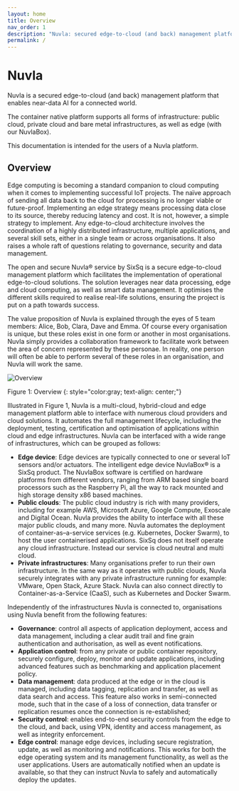 ```yaml
---
layout: home
title: Overview
nav_order: 1
description: "Nuvla: secured edge-to-cloud (and back) management platform that enables near-data AI for a connected world"
permalink: /
---
```


# Nuvla

Nuvla is a secured edge-to-cloud (and back) management platform that enables near-data AI for a connected world.

The container native platform supports all forms of infrastructure: public cloud, private cloud and bare metal infrastructures, as well as edge (with our NuvlaBox).

This documentation is intended for the users of a Nuvla platform.

## Overview

Edge computing is becoming a standard companion to cloud computing when it comes to implementing successful IoT projects. The naïve approach of sending all data back to the cloud for processing is no longer viable or future-proof. Implementing an edge strategy means processing data close to its source, thereby reducing latency and cost. It is not, however, a simple strategy to implement. Any edge-to-cloud architecture involves the coordination of a highly distributed infrastructure, multiple applications, and several skill sets, either in a single team or across organisations. It also raises a whole raft of questions relating to governance, security and data management.

The open and secure Nuvla® service by SixSq is a secure edge-to-cloud management platform which facilitates the implementation of operational edge-to-cloud solutions. The solution leverages near data processing, edge and cloud computing, as well as smart data management. It optimises the different skills required to realise real-life solutions, ensuring the project is put on a path towards success.

The value proposition of Nuvla is explained through the eyes of 5 team members: Alice, Bob, Clara, Dave and Emma. Of course every organisation is unique, but these roles exist in one form or another in most organisations. Nuvla simply provides a collaboration framework to facilitate work between the area of concern represented by these personae. In reality, one person will often be able to perform several of these roles in an organisation, and Nuvla will work the same.

![Overview](/docs/assets/overview.png)

Figure 1: Overview
{: style="color:gray; text-align: center;"}

Illustrated in Figure 1, Nuvla is a multi-cloud, hybrid-cloud and edge management platform able to interface with numerous cloud providers and cloud solutions. It automates the full management lifecycle, including the deployment, testing, certification and optimisation of applications within cloud and edge infrastructures. Nuvla can be interfaced with a wide range of infrastructures, which can be grouped as follows:

 - **Edge device**: Edge devices are typically connected to one or several IoT sensors and/or actuators. The intelligent edge device NuvlaBox® is a SixSq product. The NuvlaBox software is certified on hardware platforms from different vendors, ranging from ARM based single board processors such as the Raspberry Pi, all the way to rack mounted and high storage density x86 based machines.
 - **Public clouds**: The public cloud industry is rich with many providers, including for example AWS, Microsoft Azure, Google Compute, Exoscale and Digital Ocean.  Nuvla provides the ability to interface with all these major public clouds, and many more. Nuvla automates the deployment of container-as–a-service services (e.g. Kubernetes, Docker Swarm), to host the user containerised applications. SixSq does not itself operate any cloud infrastructure. Instead our service is cloud neutral and multi cloud.
 - **Private infrastructures**: Many organisations prefer to run their own infrastructure. In the same way as it operates with public clouds, Nuvla securely integrates with any private infrastructure running for example: VMware, Open Stack, Azure Stack. Nuvla can also connect directly to Container-as-a-Service (CaaS), such as Kubernetes and Docker Swarm.

Independently of the infrastructures Nuvla is connected to, organisations using Nuvla benefit from the following features:

 - **Governance**: control all aspects of application deployment, access and data management, including a clear audit trail and fine grain authentication and authorisation, as well as event notifications.
 - **Application control**: from any private or public container repository, securely configure, deploy, monitor and update applications, including advanced features such as benchmarking and application placement policy.
 - **Data management**: data produced at the edge or in the cloud is managed, including data tagging, replication and transfer, as well as data search and access. This feature also works in semi-connected mode, such that in the case of a loss of connection, data transfer or replication resumes once the connection is re-established;
 - **Security control**: enables end-to-end security controls from the edge to the cloud, and back, using VPN, identity and access management, as well as integrity enforcement.
 - **Edge control**: manage edge devices, including secure registration, update, as well as monitoring and notifications. This works for both the edge operating system and its management functionality, as well as the user applications. Users are automatically notified when an update is available, so that they can instruct Nuvla to safely and automatically deploy the updates.

